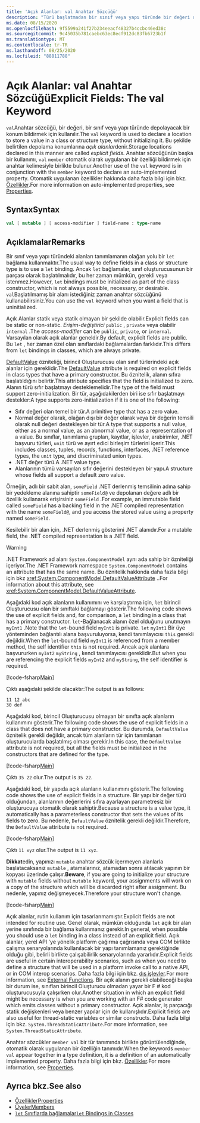 ```yaml
---
title: 'Açık Alanlar: val Anahtar Sözcüğü'
description: "Türü başlatmadan bir sınıf veya yapı türünde bir değeri depolamak üzere bir konum bildirmek için kullanılan F # ' Val ' anahtar sözcüğü hakkında bilgi edinin."
ms.date: 08/15/2020
ms.openlocfilehash: 9f5599a241f27b234eeacf48327b4ccbc46ed38c
ms.sourcegitcommit: 9c45035b781caebc63ec8ecf912dc83fb6723b1f
ms.translationtype: MT
ms.contentlocale: tr-TR
ms.lasthandoff: 08/25/2020
ms.locfileid: "88811788"
---
```

# <a name="explicit-fields-the-val-keyword"></a><span data-ttu-id="484a5-103">Açık Alanlar: val Anahtar Sözcüğü</span><span class="sxs-lookup"><span data-stu-id="484a5-103">Explicit Fields: The val Keyword</span></span>

<span data-ttu-id="484a5-104">`val`Anahtar sözcüğü, bir değeri, bir sınıf veya yapı türünde depolayacak bir konum bildirmek için kullanılır.</span><span class="sxs-lookup"><span data-stu-id="484a5-104">The `val` keyword is used to declare a location to store a value in a class or structure type, without initializing it.</span></span> <span data-ttu-id="484a5-105">Bu şekilde belirtilen depolama konumlarına *açık alanlar*denir.</span><span class="sxs-lookup"><span data-stu-id="484a5-105">Storage locations declared in this manner are called *explicit fields*.</span></span> <span data-ttu-id="484a5-106">Anahtar sözcüğünün başka bir kullanımı, `val` `member` otomatik olarak uygulanan bir özelliği bildirmek için anahtar kelimesiyle birlikte bulunur.</span><span class="sxs-lookup"><span data-stu-id="484a5-106">Another use of the `val` keyword is in conjunction with the `member` keyword to declare an auto-implemented property.</span></span> <span data-ttu-id="484a5-107">Otomatik uygulanan özellikler hakkında daha fazla bilgi için bkz. [Özellikler](properties.md).</span><span class="sxs-lookup"><span data-stu-id="484a5-107">For more information on auto-implemented properties, see [Properties](properties.md).</span></span>

## <a name="syntax"></a><span data-ttu-id="484a5-108">Syntax</span><span class="sxs-lookup"><span data-stu-id="484a5-108">Syntax</span></span>

```fsharp
val [ mutable ] [ access-modifier ] field-name : type-name
```

## <a name="remarks"></a><span data-ttu-id="484a5-109">Açıklamalar</span><span class="sxs-lookup"><span data-stu-id="484a5-109">Remarks</span></span>

<span data-ttu-id="484a5-110">Bir sınıf veya yapı türündeki alanları tanımlamanın olağan yolu bir `let` bağlama kullanmaktır.</span><span class="sxs-lookup"><span data-stu-id="484a5-110">The usual way to define fields in a class or structure type is to use a `let` binding.</span></span> <span data-ttu-id="484a5-111">Ancak `let` bağlamalar, sınıf oluşturucusunun bir parçası olarak başlatılmalıdır, bu her zaman mümkün, gerekli veya istenmez.</span><span class="sxs-lookup"><span data-stu-id="484a5-111">However, `let` bindings must be initialized as part of the class constructor, which is not always possible, necessary, or desirable.</span></span> <span data-ttu-id="484a5-112">`val`Başlatılmamış bir alanı istediğiniz zaman anahtar sözcüğünü kullanabilirsiniz.</span><span class="sxs-lookup"><span data-stu-id="484a5-112">You can use the `val` keyword when you want a field that is uninitialized.</span></span>

<span data-ttu-id="484a5-113">Açık Alanlar statik veya statik olmayan bir şekilde olabilir.</span><span class="sxs-lookup"><span data-stu-id="484a5-113">Explicit fields can be static or non-static.</span></span> <span data-ttu-id="484a5-114">*Erişim-değiştirici* `public` , `private` veya olabilir `internal` .</span><span class="sxs-lookup"><span data-stu-id="484a5-114">The *access-modifier* can be `public`, `private`, or `internal`.</span></span> <span data-ttu-id="484a5-115">Varsayılan olarak açık alanlar geneldir.</span><span class="sxs-lookup"><span data-stu-id="484a5-115">By default, explicit fields are public.</span></span> <span data-ttu-id="484a5-116">Bu `let` , her zaman özel olan sınıflardaki bağlamalardan farklıdır.</span><span class="sxs-lookup"><span data-stu-id="484a5-116">This differs from `let` bindings in classes, which are always private.</span></span>

<span data-ttu-id="484a5-117">[DefaultValue](https://fsharp.github.io/fsharp-core-docs/reference/fsharp-core-defaultvalueattribute.html) özniteliği, birincil Oluşturucusu olan sınıf türlerindeki açık alanlar için gereklidir.</span><span class="sxs-lookup"><span data-stu-id="484a5-117">The [DefaultValue](https://fsharp.github.io/fsharp-core-docs/reference/fsharp-core-defaultvalueattribute.html) attribute is required on explicit fields in class types that have a primary constructor.</span></span> <span data-ttu-id="484a5-118">Bu öznitelik, alanın sıfıra başlatıldığını belirtir.</span><span class="sxs-lookup"><span data-stu-id="484a5-118">This attribute specifies that the field is initialized to zero.</span></span> <span data-ttu-id="484a5-119">Alanın türü sıfır başlatmayı desteklemelidir.</span><span class="sxs-lookup"><span data-stu-id="484a5-119">The type of the field must support zero-initialization.</span></span> <span data-ttu-id="484a5-120">Bir tür, aşağıdakilerden biri ise sıfır başlatmayı destekler:</span><span class="sxs-lookup"><span data-stu-id="484a5-120">A type supports zero-initialization if it is one of the following:</span></span>

- <span data-ttu-id="484a5-121">Sıfır değeri olan temel bir tür.</span><span class="sxs-lookup"><span data-stu-id="484a5-121">A primitive type that has a zero value.</span></span>
- <span data-ttu-id="484a5-122">Normal değer olarak, olağan dışı bir değer olarak veya bir değerin temsili olarak null değeri destekleyen bir tür.</span><span class="sxs-lookup"><span data-stu-id="484a5-122">A type that supports a null value, either as a normal value, as an abnormal value, or as a representation of a value.</span></span> <span data-ttu-id="484a5-123">Bu sınıflar, tanımlama grupları, kayıtlar, işlevler, arabirimler, .NET başvuru türleri, `unit` türü ve ayırt edici birleşim türlerini içerir.</span><span class="sxs-lookup"><span data-stu-id="484a5-123">This includes classes, tuples, records, functions, interfaces, .NET reference types, the `unit` type, and discriminated union types.</span></span>
- <span data-ttu-id="484a5-124">.NET değer türü.</span><span class="sxs-lookup"><span data-stu-id="484a5-124">A .NET value type.</span></span>
- <span data-ttu-id="484a5-125">Alanlarının tümü varsayılan sıfır değerini destekleyen bir yapı.</span><span class="sxs-lookup"><span data-stu-id="484a5-125">A structure whose fields all support a default zero value.</span></span>

<span data-ttu-id="484a5-126">Örneğin, adlı bir sabit alan, `someField` .NET derlenmiş temsilinin adına sahip bir yedekleme alanına sahiptir `someField@` ve depolanan değere adlı bir özellik kullanarak erişirsiniz `someField` .</span><span class="sxs-lookup"><span data-stu-id="484a5-126">For example, an immutable field called `someField` has a backing field in the .NET compiled representation with the name `someField@`, and you access the stored value using a property named `someField`.</span></span>

<span data-ttu-id="484a5-127">Kesilebilir bir alan için, .NET derlenmiş gösterimi .NET alanıdır.</span><span class="sxs-lookup"><span data-stu-id="484a5-127">For a mutable field, the .NET compiled representation is a .NET field.</span></span>

> [!WARNING]
> <span data-ttu-id="484a5-128">.NET Framework ad alanı `System.ComponentModel` aynı ada sahip bir özniteliği içeriyor.</span><span class="sxs-lookup"><span data-stu-id="484a5-128">The .NET Framework namespace `System.ComponentModel` contains an attribute that has the same name.</span></span> <span data-ttu-id="484a5-129">Bu öznitelik hakkında daha fazla bilgi için bkz <xref:System.ComponentModel.DefaultValueAttribute> ..</span><span class="sxs-lookup"><span data-stu-id="484a5-129">For information about this attribute, see <xref:System.ComponentModel.DefaultValueAttribute>.</span></span>

<span data-ttu-id="484a5-130">Aşağıdaki kod açık alanların kullanımını ve karşılaştırma için, `let` birincil Oluşturucusu olan bir sınıftaki bağlamayı gösterir.</span><span class="sxs-lookup"><span data-stu-id="484a5-130">The following code shows the use of explicit fields and, for comparison, a `let` binding in a class that has a primary constructor.</span></span> <span data-ttu-id="484a5-131">`let`-Bağlanacak alanın özel olduğunu unutmayın `myInt1` .</span><span class="sxs-lookup"><span data-stu-id="484a5-131">Note that the `let`-bound field `myInt1` is private.</span></span> <span data-ttu-id="484a5-132">`let` `myInt1` Bir üye yönteminden bağlantılı alana başvuruluyorsa, kendi tanımlayıcısı `this` gerekli değildir.</span><span class="sxs-lookup"><span data-stu-id="484a5-132">When the `let`-bound field `myInt1` is referenced from a member method, the self identifier `this` is not required.</span></span> <span data-ttu-id="484a5-133">Ancak açık alanlara başvururken `myInt2` `myString` , kendi tanımlayıcısı gereklidir.</span><span class="sxs-lookup"><span data-stu-id="484a5-133">But when you are referencing the explicit fields `myInt2` and `myString`, the self identifier is required.</span></span>

[!code-fsharp[Main](~/samples/snippets/fsharp/lang-ref-2/snippet6701.fs)]

<span data-ttu-id="484a5-134">Çıktı aşağıdaki şekilde olacaktır:</span><span class="sxs-lookup"><span data-stu-id="484a5-134">The output is as follows:</span></span>

```console
11 12 abc
30 def
```

<span data-ttu-id="484a5-135">Aşağıdaki kod, birincil Oluşturucusu olmayan bir sınıfta açık alanların kullanımını gösterir.</span><span class="sxs-lookup"><span data-stu-id="484a5-135">The following code shows the use of explicit fields in a class that does not have a primary constructor.</span></span> <span data-ttu-id="484a5-136">Bu durumda, `DefaultValue` öznitelik gerekli değildir, ancak tüm alanların tür için tanımlanan oluşturucularda başlatılmış olması gerekir.</span><span class="sxs-lookup"><span data-stu-id="484a5-136">In this case, the `DefaultValue` attribute is not required, but all the fields must be initialized in the constructors that are defined for the type.</span></span>

[!code-fsharp[Main](~/samples/snippets/fsharp/lang-ref-2/snippet6702.fs)]

<span data-ttu-id="484a5-137">Çıktı `35 22` olur.</span><span class="sxs-lookup"><span data-stu-id="484a5-137">The output is `35 22`.</span></span>

<span data-ttu-id="484a5-138">Aşağıdaki kod, bir yapıda açık alanların kullanımını gösterir.</span><span class="sxs-lookup"><span data-stu-id="484a5-138">The following code shows the use of explicit fields in a structure.</span></span> <span data-ttu-id="484a5-139">Bir yapı bir değer türü olduğundan, alanlarının değerlerini sıfıra ayarlayan parametresiz bir oluşturucuya otomatik olarak sahiptir.</span><span class="sxs-lookup"><span data-stu-id="484a5-139">Because a structure is a value type, it automatically has a parameterless constructor that sets the values of its fields to zero.</span></span> <span data-ttu-id="484a5-140">Bu nedenle, `DefaultValue` öznitelik gerekli değildir.</span><span class="sxs-lookup"><span data-stu-id="484a5-140">Therefore, the `DefaultValue` attribute is not required.</span></span>

[!code-fsharp[Main](~/samples/snippets/fsharp/lang-ref-2/snippet6703.fs)]

<span data-ttu-id="484a5-141">Çıktı `11 xyz` olur.</span><span class="sxs-lookup"><span data-stu-id="484a5-141">The output is `11 xyz`.</span></span>

<span data-ttu-id="484a5-142">**Dikkat**edin, yapınızı `mutable` anahtar sözcük içermeyen alanlarla başlatacaksanız `mutable` , atamalarınız, atamadan sonra atılacak yapının bir kopyası üzerinde çalışır.</span><span class="sxs-lookup"><span data-stu-id="484a5-142">**Beware**, if you are going to initialize your structure with `mutable` fields without `mutable` keyword, your assignments will work on a copy of the structure which will be discarded right after assignment.</span></span> <span data-ttu-id="484a5-143">Bu nedenle, yapınız değişmeyecek.</span><span class="sxs-lookup"><span data-stu-id="484a5-143">Therefore your structure won't change.</span></span>

[!code-fsharp[Main](~/samples/snippets/fsharp/lang-ref-2/snippet6704.fs)]

<span data-ttu-id="484a5-144">Açık alanlar, rutin kullanım için tasarlanmamıştır.</span><span class="sxs-lookup"><span data-stu-id="484a5-144">Explicit fields are not intended for routine use.</span></span> <span data-ttu-id="484a5-145">Genel olarak, mümkün olduğunda `let` açık bir alan yerine sınıfında bir bağlama kullanmanız gerekir.</span><span class="sxs-lookup"><span data-stu-id="484a5-145">In general, when possible you should use a `let` binding in a class instead of an explicit field.</span></span> <span data-ttu-id="484a5-146">Açık alanlar, yerel API 'ye yönelik platform çağırma çağrısında veya COM birlikte çalışma senaryolarında kullanılacak bir yapı tanımlamanız gerektiğinde olduğu gibi, belirli birlikte çalışabilirlik senaryolarında yararlıdır.</span><span class="sxs-lookup"><span data-stu-id="484a5-146">Explicit fields are useful in certain interoperability scenarios, such as when you need to define a structure that will be used in a platform invoke call to a native API, or in COM interop scenarios.</span></span> <span data-ttu-id="484a5-147">Daha fazla bilgi için bkz. [dış işlevler](../functions/external-functions.md).</span><span class="sxs-lookup"><span data-stu-id="484a5-147">For more information, see [External Functions](../functions/external-functions.md).</span></span> <span data-ttu-id="484a5-148">Bir açık alanın gerekli olabileceği başka bir durum ise, sınıfları birincil Oluşturucu olmadan yayar bir F # kod oluşturucusuyla çalışırken olur.</span><span class="sxs-lookup"><span data-stu-id="484a5-148">Another situation in which an explicit field might be necessary is when you are working with an F# code generator which emits classes without a primary constructor.</span></span> <span data-ttu-id="484a5-149">Açık alanlar, iş parçacığı statik değişkenleri veya benzer yapılar için de kullanışlıdır.</span><span class="sxs-lookup"><span data-stu-id="484a5-149">Explicit fields are also useful for thread-static variables or similar constructs.</span></span> <span data-ttu-id="484a5-150">Daha fazla bilgi için bkz. `System.ThreadStaticAttribute`.</span><span class="sxs-lookup"><span data-stu-id="484a5-150">For more information, see `System.ThreadStaticAttribute`.</span></span>

<span data-ttu-id="484a5-151">Anahtar sözcükler `member val` bir tür tanımında birlikte görüntülendiğinde, otomatik olarak uygulanan bir özelliğin tanımıdır.</span><span class="sxs-lookup"><span data-stu-id="484a5-151">When the keywords `member val` appear together in a type definition, it is a definition of an automatically implemented property.</span></span> <span data-ttu-id="484a5-152">Daha fazla bilgi için bkz. [Özellikler](properties.md).</span><span class="sxs-lookup"><span data-stu-id="484a5-152">For more information, see [Properties](properties.md).</span></span>

## <a name="see-also"></a><span data-ttu-id="484a5-153">Ayrıca bkz.</span><span class="sxs-lookup"><span data-stu-id="484a5-153">See also</span></span>

- [<span data-ttu-id="484a5-154">Özellikler</span><span class="sxs-lookup"><span data-stu-id="484a5-154">Properties</span></span>](properties.md)
- [<span data-ttu-id="484a5-155">Üyeler</span><span class="sxs-lookup"><span data-stu-id="484a5-155">Members</span></span>](index.md)
- [<span data-ttu-id="484a5-156">`let` Sınıflarda bağlamalar</span><span class="sxs-lookup"><span data-stu-id="484a5-156">`let` Bindings in Classes</span></span>](let-bindings-in-classes.md)

